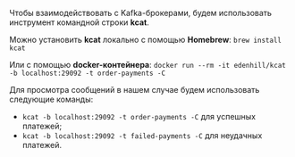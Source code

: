 Чтобы взаимодействовать с Kafka-брокерами, будем использовать инструмент командной строки **kcat**.

Можно установить **kcat** локально с помощью **Homebrew**:
`brew install kcat`

Или с помощью **docker-контейнера**: `docker run --rm -it edenhill/kcat -b localhost:29092 -t order-payments -C`

Для просмотра сообщений в нашем случае будем использовать следующие команды:
- `kcat -b localhost:29092 -t order-payments -C` для успешных платежей;
- `kcat -b localhost:29092 -t failed-payments -C` для неудачных платежей.